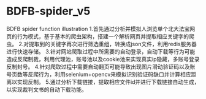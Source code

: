 # BDFB-spider_v5
BDFB spider function illustration
1.首先通过分析并模拟人浏览单个北大法宝网页的行为模式，基于基本的爬虫架构，搭建一个解析网页并提取相应关键字的爬虫。
2.对提取到的关键字再次进行筛选重组，转换成json文件，利用redis服务器进行快速存储。
3.针对网站爬取过程中所需要的自动登录，自动下载等行为可能造成反爬制裁，利用代理池，账号池以及cookie池来实现真实ip隐藏，多账号登录反制封号。
4.针对爬取过程中需要自动翻页可能导致出现图片滑动验证码以及账号页数等反爬行为，利用selenium+opencv来模拟识别验证码缺口并计算相应距离以实现反制。
5.通过分析下载链接，提取相应文件id并进行下载链接自动生成，以实现裁判文书的自动下载功能。
